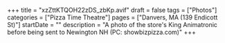+++
title = "xzZttKTQOH22zDS_zbKp.avif"
draft = false
tags = ["Photos"]
categories = ["Pizza Time Theatre"]
pages = ["Danvers, MA (139 Endicott St)"]
startDate = ""
description = "A photo of the store's King Animatronic before being sent to Newington NH (PC: showbizpizza.com)"
+++
